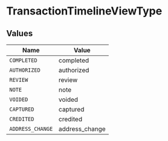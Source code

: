# TransactionTimelineViewType


## Values

| Name             | Value            |
| ---------------- | ---------------- |
| `COMPLETED`      | completed        |
| `AUTHORIZED`     | authorized       |
| `REVIEW`         | review           |
| `NOTE`           | note             |
| `VOIDED`         | voided           |
| `CAPTURED`       | captured         |
| `CREDITED`       | credited         |
| `ADDRESS_CHANGE` | address_change   |
